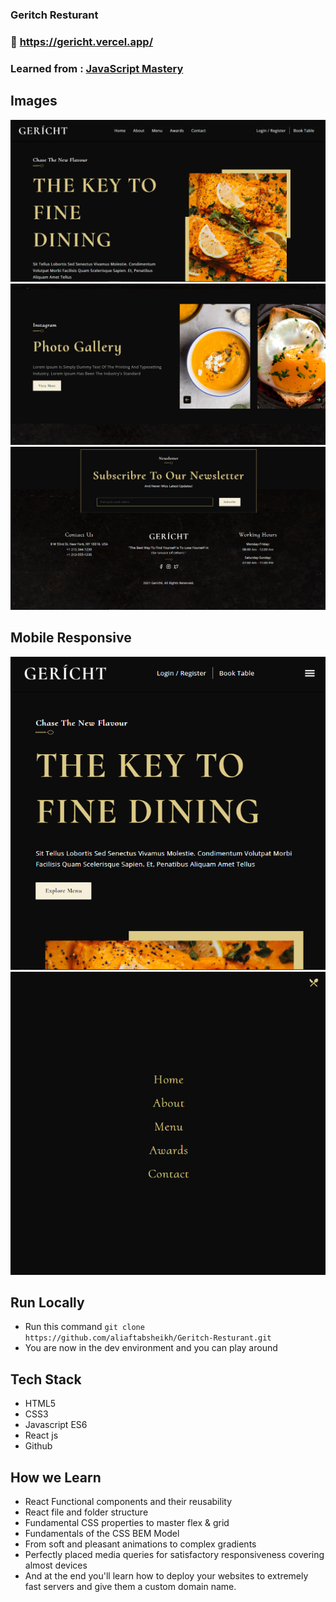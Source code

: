 


### Geritch Resturant

### :link: https://gericht.vercel.app/

### Learned from : [JavaScript Mastery](https://youtu.be/4oV65GVVits)


## Images

<img src='./src/assets/Geritch-home.png' />
<img src='./src/assets/Geritch-gallery.png' />
<img src='./src/assets/Geritch-footer.png' />

## Mobile Responsive

<img src='./src/assets/Geritch-mobile-home.png' />
<img src='./src/assets/Geritch-mobile-sidebar.png' />


## Run Locally

- Run this command `git clone https://github.com/aliaftabsheikh/Geritch-Resturant.git`
- You are now in the dev environment and you can play around

## Tech Stack

- HTML5
- CSS3
- Javascript ES6
- React js
- Github

## How we Learn

- React Functional components and their reusability
- React file and folder structure
- Fundamental CSS properties to master flex & grid
- Fundamentals of the CSS BEM Model
- From soft and pleasant animations to complex gradients
- Perfectly placed media queries for satisfactory responsiveness covering almost devices
- And at the end you'll learn how to deploy your websites to extremely fast servers and give them a custom domain name.
